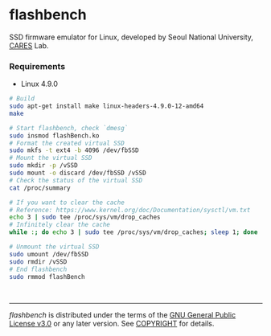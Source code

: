 flashbench
========
SSD firmware emulator for Linux, developed by Seoul National University,
[CARES] Lab.

### Requirements
- Linux 4.9.0

```bash
# Build
sudo apt-get install make linux-headers-4.9.0-12-amd64
make

# Start flashbench, check `dmesg`
sudo insmod flashBench.ko
# Format the created virtual SSD
sudo mkfs -t ext4 -b 4096 /dev/fbSSD
# Mount the virtual SSD
sudo mkdir -p /vSSD
sudo mount -o discard /dev/fbSSD /vSSD
# Check the status of the virtual SSD
cat /proc/summary

# If you want to clear the cache
# Reference: https://www.kernel.org/doc/Documentation/sysctl/vm.txt
echo 3 | sudo tee /proc/sys/vm/drop_caches
# Infinitely clear the cache
while :; do echo 3 | sudo tee /proc/sys/vm/drop_caches; sleep 1; done

# Unmount the virtual SSD
sudo umount /dev/fbSSD
sudo rmdir /vSSD
# End flashbench
sudo rmmod flashBench
```

&nbsp;

--------

*flashbench* is distributed under the terms of the [GNU General Public License
v3.0] or any later version. See [COPYRIGHT] for details.

[CARES]: http://davinci.snu.ac.kr
[GNU General Public License v3.0]: LICENSE
[COPYRIGHT]: COPYRIGHT
